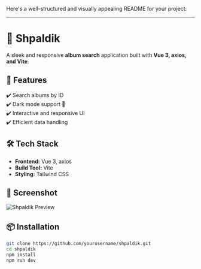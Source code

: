 Here's a well-structured and visually appealing README for your project:  

---

# 🌟 Shpaldik  

A sleek and responsive **album search** application built with **Vue 3, axios, and Vite**.  

## 🚀 Features  
✔️ Search albums by ID  
✔️ Dark mode support 🌙  
✔️ Interactive and responsive UI  
✔️ Efficient data handling  

## 🛠️ Tech Stack  
- **Frontend:** Vue 3, axios
- **Build Tool:** Vite  
- **Styling:** Tailwind CSS  

## 📸 Screenshot  
![Shpaldik Preview](./screenshot.png)  

## 📦 Installation  
```sh
git clone https://github.com/yourusername/shpaldik.git  
cd shpaldik  
npm install  
npm run dev  
```
